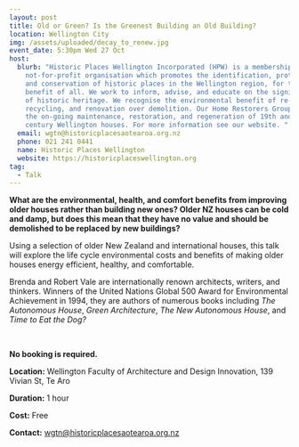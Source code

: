 ```yaml
---
layout: post
title: Old or Green? Is the Greenest Building an Old Building?
location: Wellington City
img: /assets/uploaded/decay_to_renew.jpg
event_date: 5:30pm Wed 27 Oct
host:
  blurb: "Historic Places Wellington Incorporated (HPW) is a membership
    not-for-profit organisation which promotes the identification, protection,
    and conservation of historic places in the Wellington region, for the
    benefit of all. We work to inform, advise, and educate on the significance
    of historic heritage. We recognise the environmental benefit of re-use over
    recycling, and renovation over demolition. Our Home Restorers Group supports
    the on-going maintenance, restoration, and regeneration of 19th and 20th
    century Wellington houses. For more information see our website. "
  email: wgtn@historicplacesaotearoa.org.nz
  phone: 021 241 0441
  name: Historic Places Wellington
  website: https://historicplaceswellington.org
tag:
  - Talk
---
```

**What are the environmental, health, and comfort benefits from improving older houses rather than building new ones? Older NZ houses can be cold and damp, but does this mean that they have no value and should be demolished to be replaced by new buildings?** 

Using a selection of older New Zealand and international houses, this talk will explore the life cycle environmental costs and benefits of making older houses energy efficient, healthy, and comfortable. 

Brenda and Robert Vale are internationally renown architects, writers, and thinkers. Winners of the United Nations Global 500 Award for Environmental Achievement in 1994, they are authors of numerous books including *The Autonomous House*, *Green Architecture*, *The New Autonomous House*, and *Time to Eat the Dog?*

<br>

**No booking is required.** 

**Location:** Wellington Faculty of Architecture and Design Innovation, 139 Vivian St, Te Aro

**Duration:** 1 hour

**Cost:** Free

**Contact:** [wgtn@historicplacesaotearoa.org.nz](mailto:wgtn@historicplacesaotearoa.org.nz)